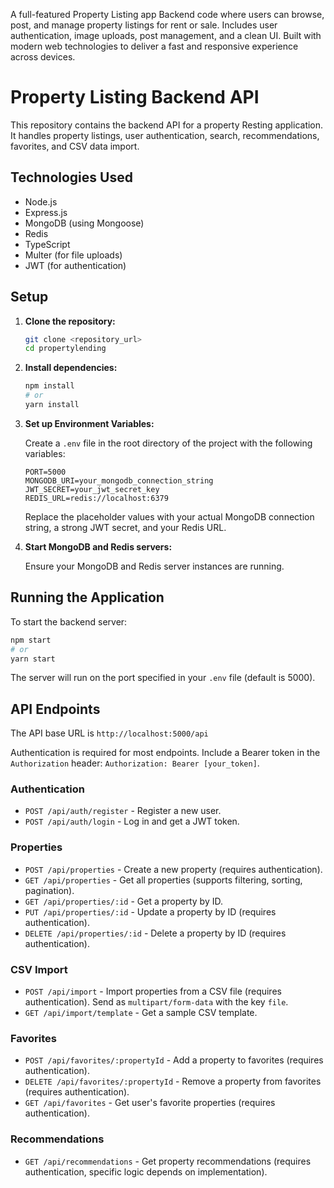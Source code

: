 
A full-featured Property Listing app Backend code where users can browse, post, and manage property listings for rent or sale. Includes user authentication, image uploads, post management, and a clean UI. Built with modern web technologies to deliver a fast and responsive experience across devices.


# Property Listing  Backend API

This repository contains the backend API for a property Resting application. It handles property listings, user authentication, search, recommendations, favorites, and CSV data import.

## Technologies Used

*   Node.js
*   Express.js
*   MongoDB (using Mongoose)
*   Redis
*   TypeScript
*   Multer (for file uploads)
*   JWT (for authentication)

## Setup

1.  **Clone the repository:**

    ```bash
    git clone <repository_url>
    cd propertylending
    ```

2.  **Install dependencies:**

    ```bash
    npm install
    # or
    yarn install
    ```

3.  **Set up Environment Variables:**

    Create a `.env` file in the root directory of the project with the following variables:

    ```env
    PORT=5000
    MONGODB_URI=your_mongodb_connection_string
    JWT_SECRET=your_jwt_secret_key
    REDIS_URL=redis://localhost:6379
    ```
    Replace the placeholder values with your actual MongoDB connection string, a strong JWT secret, and your Redis URL.

4.  **Start MongoDB and Redis servers:**

    Ensure your MongoDB and Redis server instances are running.

## Running the Application

To start the backend server:

```bash
npm start
# or
yarn start
```

The server will run on the port specified in your `.env` file (default is 5000).

## API Endpoints

The API base URL is `http://localhost:5000/api`

Authentication is required for most endpoints. Include a Bearer token in the `Authorization` header: `Authorization: Bearer [your_token]`.

### Authentication

*   `POST /api/auth/register` - Register a new user.
*   `POST /api/auth/login` - Log in and get a JWT token.

### Properties

*   `POST /api/properties` - Create a new property (requires authentication).
*   `GET /api/properties` - Get all properties (supports filtering, sorting, pagination).
*   `GET /api/properties/:id` - Get a property by ID.
*   `PUT /api/properties/:id` - Update a property by ID (requires authentication).
*   `DELETE /api/properties/:id` - Delete a property by ID (requires authentication).

### CSV Import

*   `POST /api/import` - Import properties from a CSV file (requires authentication). Send as `multipart/form-data` with the key `file`.
*   `GET /api/import/template` - Get a sample CSV template.

### Favorites

*   `POST /api/favorites/:propertyId` - Add a property to favorites (requires authentication).
*   `DELETE /api/favorites/:propertyId` - Remove a property from favorites (requires authentication).
*   `GET /api/favorites` - Get user's favorite properties (requires authentication).

### Recommendations

*   `GET /api/recommendations` - Get property recommendations (requires authentication, specific logic depends on implementation).
